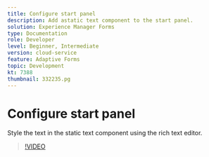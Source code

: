 ```yaml
---
title: Configure start panel
description: Add astatic text component to the start panel.
solution: Experience Manager Forms
type: Documentation
role: Developer
level: Beginner, Intermediate
version: cloud-service
feature: Adaptive Forms
topic: Development
kt: 7388
thumbnail: 332235.pg
---
```


# Configure start panel

Style the text in the static text component using the rich text editor.

>[!VIDEO](https://video.tv.adobe.com/v/332235?quality=12&learn=on)

